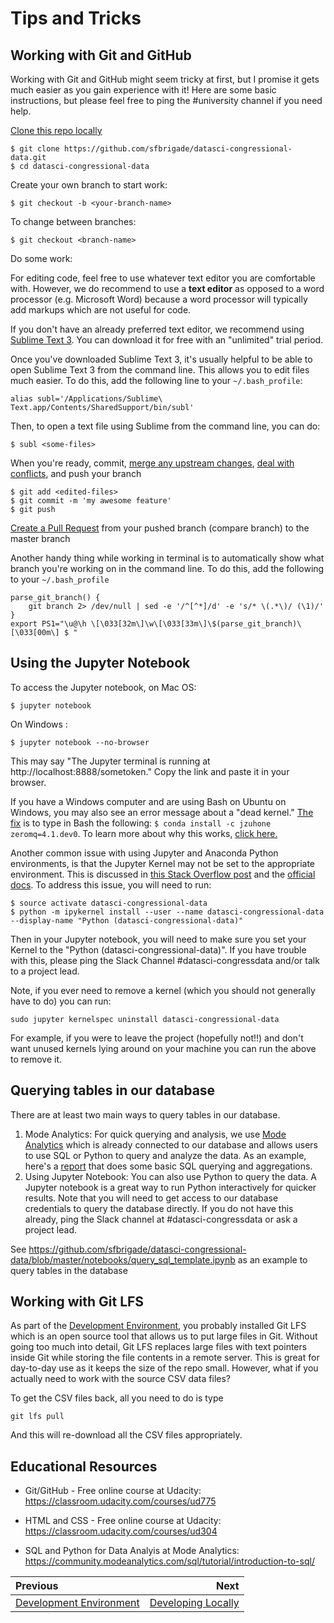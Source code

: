 # Tips and Tricks

## Working with Git and GitHub
Working with Git and GitHub might seem tricky at first, but I promise it gets much easier as you gain experience with it! Here are some basic instructions, but please feel free to ping the #university channel if you need help.

[Clone this repo locally](https://help.github.com/articles/cloning-a-repository/)
```
$ git clone https://github.com/sfbrigade/datasci-congressional-data.git
$ cd datasci-congressional-data
```
Create your own branch to start work:
```
$ git checkout -b <your-branch-name>
```
To change between branches: 
```
$ git checkout <branch-name>
```

Do some work:

For editing code, feel free to use whatever text editor you are comfortable with. However, we do recommend to use a **text editor** as opposed to a word processor (e.g. Microsoft Word) because a word processor will typically add markups which are not useful for code.

If you don't have an already preferred text editor, we recommend using [Sublime Text 3](https://www.sublimetext.com/3). You can download it for free with an "unlimited" trial period.

Once you've downloaded Sublime Text 3, it's usually helpful to be able to open Sublime Text 3 from the command line. This allows you to edit files much easier. To do this, add the following line to your `~/.bash_profile`:

```
alias subl='/Applications/Sublime\ Text.app/Contents/SharedSupport/bin/subl'
```

Then, to open a text file using Sublime from the command line, you can do:

```
$ subl <some-files>
```

When you're ready, commit, [merge any upstream changes](https://help.github.com/articles/merging-an-upstream-repository-into-your-fork/), [deal with conflicts](https://help.github.com/articles/resolving-a-merge-conflict-from-the-command-line/), and push your branch
```
$ git add <edited-files>
$ git commit -m 'my awesome feature'
$ git push
```
[Create a Pull Request](https://help.github.com/articles/creating-a-pull-request/) from your pushed branch (compare branch) to the master branch

Another handy thing while working in terminal is to automatically show what branch you're working on in the command line. To do this, add the following to your `~/.bash_profile`

```
parse_git_branch() {
    git branch 2> /dev/null | sed -e '/^[^*]/d' -e 's/* \(.*\)/ (\1)/'
}
export PS1="\u@\h \[\033[32m\]\w\[\033[33m\]\$(parse_git_branch)\[\033[00m\] $ "
```

## Using the Jupyter Notebook
To access the Jupyter notebook, on Mac OS:

```
$ jupyter notebook
```

On Windows :
```
$ jupyter notebook --no-browser
```

This may say "The Jupyter terminal is running at http://localhost:8888/sometoken." Copy the link and paste it in your browser. 

If you have a Windows computer and are using Bash on Ubuntu on Windows, you may also see an error message about a "dead kernel." [The fix](http://sdsawtelle.github.io/blog/output/bash-and-ipython-on-ubuntu-for-windows.html) is to type in Bash the following: ```$ conda install -c jzuhone zeromq=4.1.dev0```. To learn more about why this works, [click here.](http://sdsawtelle.github.io/blog/output/bash-and-ipython-on-ubuntu-for-windows.html)

Another common issue with using Jupyter and Anaconda Python environments, is that the Jupyter Kernel may not be set to the appropriate environment. This is discussed in [this Stack Overflow post](https://stackoverflow.com/questions/39604271/conda-environments-not-showing-up-in-jupyter-notebook) and the [official docs](http://ipython.readthedocs.io/en/stable/install/kernel_install.html#kernels-for-different-environments). To address this issue, you will need to run:

```
$ source activate datasci-congressional-data
$ python -m ipykernel install --user --name datasci-congressional-data --display-name "Python (datasci-congressional-data)"
```

Then in your Jupyter notebook, you will need to make sure you set your Kernel to the "Python (datasci-congressional-data)". If you have trouble with this, please ping the Slack Channel #datasci-congressdata and/or talk to a project lead.

Note, if you ever need to remove a kernel (which you should not generally have to do) you can run:

```
sudo jupyter kernelspec uninstall datasci-congressional-data
```

For example, if you were to leave the project (hopefully not!!) and don't want unused kernels lying around on your machine you can run the above to remove it.

## Querying tables in our database
There are at least two main ways to query tables in our database.

1. Mode Analytics: For quick querying and analysis, we use [Mode Analytics](https://modeanalytics.com/home/code_for_san_francisco) which is already connected to our database and allows users to use SQL or Python to query and analyze the data. As an example, here's a [report](https://modeanalytics.com/code_for_san_francisco/reports/fda5b308bbd1) that does some basic SQL querying and aggregations.
2. Using Jupyter Notebook: You can also use Python to query the data. A Jupyter notebook is a great way to run Python interactively for quicker results. Note that you will need to get access to our database credentials to query the database directly. If you do not have this already, ping the Slack channel at #datasci-congressdata or ask a project lead.

See https://github.com/sfbrigade/datasci-congressional-data/blob/master/notebooks/query_sql_template.ipynb as an example to query tables in the database

## Working with Git LFS
As part of the [Development Environment](./02_development_environment.md), you probably installed Git LFS which is an open source tool that allows us to put large files in Git. Without going too much into detail, Git LFS replaces large files with text pointers inside Git while storing the file contents in a remote server. This is great for day-to-day use as it keeps the size of the repo small. However, what if you actually need to work with the source CSV data files?

To get the CSV files back, all you need to do is type

```
git lfs pull
```

And this will re-download all the CSV files appropriately. 

## Educational Resources

- Git/GitHub - Free online course at Udacity: https://classroom.udacity.com/courses/ud775

- HTML and CSS - Free online course at Udacity: https://classroom.udacity.com/courses/ud304

- SQL and Python for Data Analyis at Mode Analytics: https://community.modeanalytics.com/sql/tutorial/introduction-to-sql/

| Previous | Next |
|:---------| ----:|
| [Development Environment](./02_development_environment.md) | [Developing Locally](./04_developing_locally.md)|

